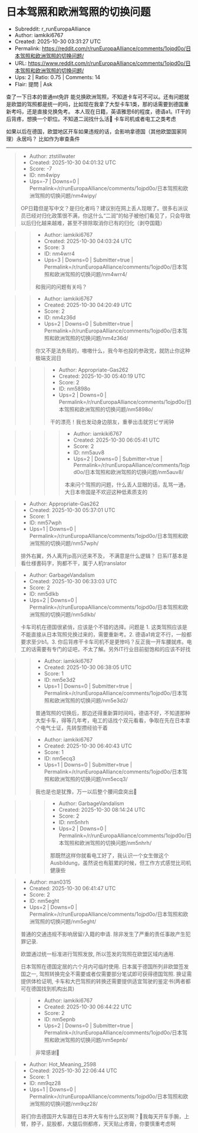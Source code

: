 # 日本驾照和欧洲驾照的切换问题

- Subreddit: r_runEuropaAlliance
- Author: iamkiki6767
- Created: 2025-10-30 03:31:27 UTC
- Permalink: https://reddit.com/r/runEuropaAlliance/comments/1ojpd0o/日本驾照和欧洲驾照的切换问题/
- URL: https://www.reddit.com/r/runEuropaAlliance/comments/1ojpd0o/日本驾照和欧洲驾照的切换问题/
- Ups: 2 | Ratio: 0.75 | Comments: 14
- Flair: 提問 | Ask


查了一下日本的普通mt免許
能兑换欧洲驾照，不知道卡车可不可以。还有问题就是欧盟的驾照都是统一的吗，比如现在我拿了大型卡车1类，那的话需要到德国重新考吗，还是直接兑换免考。
本人现在日籍，英语雅思6的程度，德语a1。IT干的后背疼，想换一个职位。不知道二润找什么活🤔
卡车司机或者电工之类考虑

如果以后在德国，欧盟地区开车如果违规的话，会影响拿德国（其他欧盟国家同理）永居吗？
比如作为审查条件


---

> - Author: ztstillwater
> - Created: 2025-10-30 04:01:32 UTC
> - Score: -7
> - ID: nm4wipy
> - Ups=-7 | Downs=0 | Permalink=/r/runEuropaAlliance/comments/1ojpd0o/日本驾照和欧洲驾照的切换问题/nm4wipy/
>
> OP日籍但是写中文？是归化者吗？建议别在网上丢人现眼了。很多右派议员已经对归化政策很不满，你这什么“二润”的帖子被他们看见了，只会导致以后归化越来越难，甚至不排除取消你已有的归化（剥夺国籍）

>> - Author: iamkiki6767
>> - Created: 2025-10-30 04:03:24 UTC
>> - Score: 3
>> - ID: nm4wrr4
>> - Ups=3 | Downs=0 | Submitter=true | Permalink=/r/runEuropaAlliance/comments/1ojpd0o/日本驾照和欧洲驾照的切换问题/nm4wrr4/
>>
>> 和我问的问题有关吗？

>> - Author: iamkiki6767
>> - Created: 2025-10-30 04:20:49 UTC
>> - Score: 2
>> - ID: nm4z36d
>> - Ups=2 | Downs=0 | Submitter=true | Permalink=/r/runEuropaAlliance/comments/1ojpd0o/日本驾照和欧洲驾照的切换问题/nm4z36d/
>>
>> 你又不是法务局的，嗷嗷什么，我今年也投的参政党，就防止你这种极端支润日

>>> - Author: Appropriate-Gas262
>>> - Created: 2025-10-30 05:40:19 UTC
>>> - Score: 2
>>> - ID: nm5898o
>>> - Ups=2 | Downs=0 | Permalink=/r/runEuropaAlliance/comments/1ojpd0o/日本驾照和欧洲驾照的切换问题/nm5898o/
>>>
>>> 干的漂亮！我也发动身边朋友，重拳出击就労ビザ闹钟

>>>> - Author: iamkiki6767
>>>> - Created: 2025-10-30 06:05:41 UTC
>>>> - Score: 2
>>>> - ID: nm5auv8
>>>> - Ups=2 | Downs=0 | Submitter=true | Permalink=/r/runEuropaAlliance/comments/1ojpd0o/日本驾照和欧洲驾照的切换问题/nm5auv8/
>>>>
>>>> 本来问个驾照的问题，什么丢人显眼的话，乱骂一通，大日本帝国是不欢迎这种低素质支的

> - Author: Appropriate-Gas262
> - Created: 2025-10-30 05:37:01 UTC
> - Score: 1
> - ID: nm57wph
> - Ups=1 | Downs=0 | Permalink=/r/runEuropaAlliance/comments/1ojpd0o/日本驾照和欧洲驾照的切换问题/nm57wph/
>
> 排外右翼，外人离开jp高兴还来不及，
> 不满意是什么逻辑？
> 日系IT基本是看仕様書码字，狗都不干，属于人机translator

> - Author: GarbageVandalism
> - Created: 2025-10-30 06:33:03 UTC
> - Score: 2
> - ID: nm5dlkb
> - Ups=2 | Downs=0 | Permalink=/r/runEuropaAlliance/comments/1ojpd0o/日本驾照和欧洲驾照的切换问题/nm5dlkb/
>
> 卡车司机在德国很紧俏，应该是个不错的选择。问题是 1. 这类驾照应该是不能直接从日本驾照兑换过来的，需要重新考。2. 德语a1肯定不行，一般都要求至少b1。3. 你后背疼干卡车司机不是更惨吗？反正我一开车腰就疼。电工的话需要有专门的证吧，不太了解。另外IT行业目前挺饱和的应该不好找

>> - Author: iamkiki6767
>> - Created: 2025-10-30 06:38:05 UTC
>> - Score: 1
>> - ID: nm5e3d2
>> - Ups=1 | Downs=0 | Submitter=true | Permalink=/r/runEuropaAlliance/comments/1ojpd0o/日本驾照和欧洲驾照的切换问题/nm5e3d2/
>>
>> 普通驾照的切换后，那边还得重新算时间吗，德语不好，不知道那种大型卡车，得等几年考，电工的话找个双元看看，争取在先在日本拿个电气士证，先转型攒经验干着

>> - Author: iamkiki6767
>> - Created: 2025-10-30 06:40:43 UTC
>> - Score: 1
>> - ID: nm5ecq3
>> - Ups=1 | Downs=0 | Submitter=true | Permalink=/r/runEuropaAlliance/comments/1ojpd0o/日本驾照和欧洲驾照的切换问题/nm5ecq3/
>>
>> 我也是也是犹豫，万一以后整个腰间盘突出🤔

>>> - Author: GarbageVandalism
>>> - Created: 2025-10-30 08:14:24 UTC
>>> - Score: 2
>>> - ID: nm5nhrh
>>> - Ups=2 | Downs=0 | Permalink=/r/runEuropaAlliance/comments/1ojpd0o/日本驾照和欧洲驾照的切换问题/nm5nhrh/
>>>
>>> 那既然这样你就看电工好了，我认识一个女生做这个Ausbildung，虽然说也有脏累的时候，但工作方式感觉比司机健康些

> - Author: man0315
> - Created: 2025-10-30 06:41:47 UTC
> - Score: 2
> - ID: nm5eght
> - Ups=2 | Downs=0 | Permalink=/r/runEuropaAlliance/comments/1ojpd0o/日本驾照和欧洲驾照的切换问题/nm5eght/
>
> 普通的交通违规不影响居留/入籍的申请. 除非发生了严重的责任事故产生犯罪记录. 
> 
>   
> 欧盟通过统一标准进行驾照发放, 所以签发的驾照在欧盟区域内通用.  
> 
> 
> 
> 日本驾照在德国定居的六个月内可临时使用. 日本属于德国所列非欧盟签发国之一, 驾照转换完全不需要或者仅需要部分笔试即可获得德国驾照.  换证需提供体检证明, 卡车和大巴驾照的转换还需要提供适宜驾驶的鉴定书(两者都可在德国找到机构出具)

>> - Author: iamkiki6767
>> - Created: 2025-10-30 06:44:22 UTC
>> - Score: 2
>> - ID: nm5epnb
>> - Ups=2 | Downs=0 | Submitter=true | Permalink=/r/runEuropaAlliance/comments/1ojpd0o/日本驾照和欧洲驾照的切换问题/nm5epnb/
>>
>> 非常感谢🙏

> - Author: Hot_Meaning_2598
> - Created: 2025-10-30 22:06:44 UTC
> - Score: 1
> - ID: nm9qz28
> - Ups=1 | Downs=0 | Permalink=/r/runEuropaAlliance/comments/1ojpd0o/日本驾照和欧洲驾照的切换问题/nm9qz28/
>
> 哥们你去德国开大车跟在日本开大车有什么区别啊？🤣我每天开车手腕，上臂，脖子，屁股都，大腿后侧都疼，天天贴止疼膏，你要慎重考虑啊
